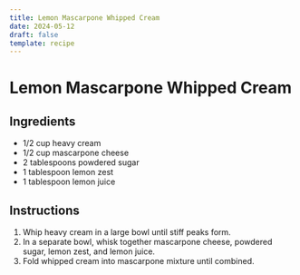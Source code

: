 ```yaml
---
title: Lemon Mascarpone Whipped Cream
date: 2024-05-12
draft: false
template: recipe
---
```


# Lemon Mascarpone Whipped Cream

## Ingredients

* 1/2 cup heavy cream
* 1/2 cup mascarpone cheese
* 2 tablespoons powdered sugar
* 1 tablespoon lemon zest
* 1 tablespoon lemon juice

## Instructions

1. Whip heavy cream in a large bowl until stiff peaks form.
2. In a separate bowl, whisk together mascarpone cheese, powdered sugar, lemon zest, and lemon juice.
3. Fold whipped cream into mascarpone mixture until combined.


